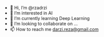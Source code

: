 - 👋 Hi, I’m @rzadrzi
- 👀 I’m interested in AI
- 🌱 I’m currently learning Deep Learning
- 💞️ I’m looking to collaborate on ...
- 📫 How to reach me darzi.reza@gmail.com

<!---
rzadrzi/rzadrzi is a ✨ special ✨ repository because its `README.md` (this file) appears on your GitHub profile.
You can click the Preview link to take a look at your changes.
--->
